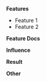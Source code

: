 **Features**
<!-- Describe the features or bug fixes in this PR. For bug fixes, link to the issue. -->

- Feature 1
- Feature 2

**Feature Docs**
<!-- Provide RFC, tutorial, or use case links for significant updates. Optional for minor changes. -->

**Influence**
<!-- Explain the impact of these changes for reviewer focus. -->

**Result**
<!-- Include screenshots or logs of unit tests or running results. -->

**Other**
<!-- Additional notes about this PR. -->